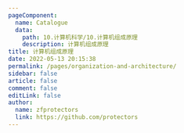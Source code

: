```yaml
---
pageComponent:
  name: Catalogue
  data:
    path: 10.计算机科学/10.计算机组成原理
    description: 计算机组成原理
title: 计算机组成原理
date: 2022-05-13 20:15:38
permalink: /pages/organization-and-architecture/
sidebar: false
article: false
comment: false
editLink: false
author: 
  name: zfprotectors
  link: https://github.com/protectors
---
```

